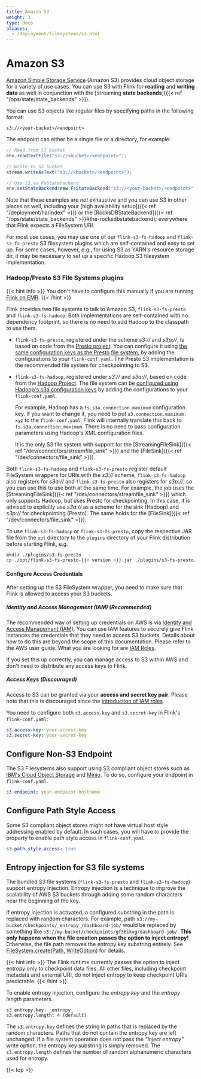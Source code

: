 ```yaml
---
title: Amazon S3
weight: 3
type: docs
aliases:
  - /deployment/filesystems/s3.html
---
```

<!--
Licensed to the Apache Software Foundation (ASF) under one
or more contributor license agreements.  See the NOTICE file
distributed with this work for additional information
regarding copyright ownership.  The ASF licenses this file
to you under the Apache License, Version 2.0 (the
"License"); you may not use this file except in compliance
with the License.  You may obtain a copy of the License at

  http://www.apache.org/licenses/LICENSE-2.0

Unless required by applicable law or agreed to in writing,
software distributed under the License is distributed on an
"AS IS" BASIS, WITHOUT WARRANTIES OR CONDITIONS OF ANY
KIND, either express or implied.  See the License for the
specific language governing permissions and limitations
under the License.
-->

# Amazon S3

[Amazon Simple Storage Service](http://aws.amazon.com/s3/) (Amazon S3) provides cloud object storage for a variety of use cases. You can use S3 with Flink for **reading** and **writing data** as well in conjunction with the [streaming **state backends**]({{< ref "/ops/state/state_backends" >}}).



You can use S3 objects like regular files by specifying paths in the following format:

```plain
s3://<your-bucket>/<endpoint>
```

The endpoint can either be a single file or a directory, for example:

```java
// Read from S3 bucket
env.readTextFile("s3://<bucket>/<endpoint>");

// Write to S3 bucket
stream.writeAsText("s3://<bucket>/<endpoint>");

// Use S3 as FsStatebackend
env.setStateBackend(new FsStateBackend("s3://<your-bucket>/<endpoint>"));
```

Note that these examples are *not* exhaustive and you can use S3 in other places as well, including your [high availability setup]({{< ref "/deployment/ha/index" >}}) or the [RocksDBStateBackend]({{< ref "/ops/state/state_backends" >}}#the-rocksdbstatebackend); everywhere that Flink expects a FileSystem URI.

For most use cases, you may use one of our `flink-s3-fs-hadoop` and `flink-s3-fs-presto` S3 filesystem plugins which are self-contained and easy to set up.
For some cases, however, e.g., for using S3 as YARN's resource storage dir, it may be necessary to set up a specific Hadoop S3 filesystem implementation.

### Hadoop/Presto S3 File Systems plugins

{{< hint info >}}
You don't have to configure this manually if you are running [Flink on EMR](https://docs.aws.amazon.com/emr/latest/ReleaseGuide/emr-flink.html).
{{< /hint >}}

Flink provides two file systems to talk to Amazon S3, `flink-s3-fs-presto` and `flink-s3-fs-hadoop`.
Both implementations are self-contained with no dependency footprint, so there is no need to add Hadoop to the classpath to use them.

  - `flink-s3-fs-presto`, registered under the scheme *s3://* and *s3p://*, is based on code from the [Presto project](https://prestodb.io/).
  You can configure it using [the same configuration keys as the Presto file system](https://prestodb.io/docs/0.187/connector/hive.html#amazon-s3-configuration), by adding the configurations to your `flink-conf.yaml`. The Presto S3 implementation is the recommended file system for checkpointing to S3.

  - `flink-s3-fs-hadoop`, registered under *s3://* and *s3a://*, based on code from the [Hadoop Project](https://hadoop.apache.org/).
  The file system can be [configured using Hadoop's s3a configuration keys](https://hadoop.apache.org/docs/stable/hadoop-aws/tools/hadoop-aws/index.html#S3A) by adding the configurations to your `flink-conf.yaml`. 
  
     For example, Hadoop has a `fs.s3a.connection.maximum` configuration key. If you want to change it, you need to put `s3.connection.maximum: xyz` to the `flink-conf.yaml`. Flink will internally translate this back to `fs.s3a.connection.maximum`. There is no need to pass configuration parameters using Hadoop's XML configuration files.
  
    It is the only S3 file system with support for the [StreamingFileSink]({{< ref "/dev/connectors/streamfile_sink" >}}) and the [FileSink]({{< ref "/dev/connectors/file_sink" >}}).
  

Both `flink-s3-fs-hadoop` and `flink-s3-fs-presto` register default FileSystem
wrappers for URIs with the *s3://* scheme, `flink-s3-fs-hadoop` also registers
for *s3a://* and `flink-s3-fs-presto` also registers for *s3p://*, so you can
use this to use both at the same time.
For example, the job uses the [StreamingFileSink]({{< ref "/dev/connectors/streamfile_sink" >}}) which only supports Hadoop, but uses Presto for checkpointing.
In this case, it is advised to explicitly use *s3a://* as a scheme for the sink (Hadoop) and *s3p://* for checkpointing (Presto). The same holds for the 
[FileSink]({{< ref "/dev/connectors/file_sink" >}}).

To use `flink-s3-fs-hadoop` or `flink-s3-fs-presto`, copy the respective JAR file from the `opt` directory to the `plugins` directory of your Flink distribution before starting Flink, e.g.

```bash
mkdir ./plugins/s3-fs-presto
cp ./opt/flink-s3-fs-presto-{{< version >}}.jar ./plugins/s3-fs-presto/
```

#### Configure Access Credentials

After setting up the S3 FileSystem wrapper, you need to make sure that Flink is allowed to access your S3 buckets.

##### Identity and Access Management (IAM) (Recommended)

The recommended way of setting up credentials on AWS is via [Identity and Access Management (IAM)](http://docs.aws.amazon.com/IAM/latest/UserGuide/introduction.html). You can use IAM features to securely give Flink instances the credentials that they need to access S3 buckets. Details about how to do this are beyond the scope of this documentation. Please refer to the AWS user guide. What you are looking for are [IAM Roles](http://docs.aws.amazon.com/AWSEC2/latest/UserGuide/iam-roles-for-amazon-ec2.html).

If you set this up correctly, you can manage access to S3 within AWS and don't need to distribute any access keys to Flink.

##### Access Keys (Discouraged)

Access to S3 can be granted via your **access and secret key pair**. Please note that this is discouraged since the [introduction of IAM roles](https://blogs.aws.amazon.com/security/post/Tx1XG3FX6VMU6O5/A-safer-way-to-distribute-AWS-credentials-to-EC2).

You need to configure both `s3.access-key` and `s3.secret-key`  in Flink's  `flink-conf.yaml`:

```yaml
s3.access-key: your-access-key
s3.secret-key: your-secret-key
```

## Configure Non-S3 Endpoint

The S3 Filesystems also support using S3 compliant object stores such as [IBM's Cloud Object Storage](https://www.ibm.com/cloud/object-storage) and [Minio](https://min.io/).
To do so, configure your endpoint in `flink-conf.yaml`.

```yaml
s3.endpoint: your-endpoint-hostname
```

## Configure Path Style Access

Some S3 compliant object stores might not have virtual host style addressing enabled by default. In such cases, you will have to provide the property to enable path style access in `flink-conf.yaml`.

```yaml
s3.path.style.access: true
```

## Entropy injection for S3 file systems

The bundled S3 file systems (`flink-s3-fs-presto` and `flink-s3-fs-hadoop`) support entropy injection. Entropy injection is
a technique to improve the scalability of AWS S3 buckets through adding some random characters near the beginning of the key.

If entropy injection is activated, a configured substring in the path is replaced with random characters. For example, path
`s3://my-bucket/checkpoints/_entropy_/dashboard-job/` would be replaced by something like `s3://my-bucket/checkpoints/gf36ikvg/dashboard-job/`.
**This only happens when the file creation passes the option to inject entropy!**
Otherwise, the file path removes the entropy key substring entirely. See [FileSystem.create(Path, WriteOption)](https://ci.apache.org/projects/flink/flink-docs-release-1.6/api/java/org/apache/flink/core/fs/FileSystem.html#create-org.apache.flink.core.fs.Path-org.apache.flink.core.fs.FileSystem.WriteOptions-)
for details.

{{< hint info >}}
The Flink runtime currently passes the option to inject entropy only to checkpoint data files. All other files, including checkpoint metadata and external URI, do not inject entropy to keep checkpoint URIs predictable.
{{< /hint >}}

To enable entropy injection, configure the *entropy key* and the *entropy length* parameters.

```
s3.entropy.key: _entropy_
s3.entropy.length: 4 (default)

```

The `s3.entropy.key` defines the string in paths that is replaced by the random characters. Paths that do not contain the entropy key are left unchanged.
If a file system operation does not pass the *"inject entropy"* write option, the entropy key substring is simply removed.
The `s3.entropy.length` defines the number of random alphanumeric characters used for entropy.

{{< top >}}
